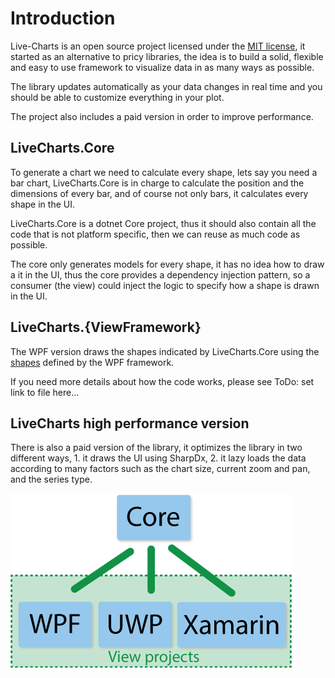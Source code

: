 # Introduction

Live-Charts is an open source project licensed under the [MIT license](https://opensource.org/licenses/MIT), it started as an alternative to pricy libraries, the idea is to build a solid, flexible and easy to use framework to visualize data in as many ways as possible.

The library updates automatically as your data changes in real time and you should be able to customize everything in your plot.

The project also includes a paid version in order to improve performance.

## LiveCharts.Core

To generate a chart we need to calculate every shape, lets say you need a bar chart, LiveCharts.Core is in charge to calculate the position and the dimensions of every bar, and of course not only bars, it calculates every shape in the UI.

LiveCharts.Core is a dotnet Core project, thus it should also contain all the code that is not platform specific, then we can reuse as much code as possible.

The core only generates models for every shape, it has no idea how to draw a it in the UI, thus the core provides a dependency injection pattern, so a consumer (the view) could inject the logic to specify how a shape is drawn in the UI.

## LiveCharts.{ViewFramework}

The WPF version draws the shapes indicated by LiveCharts.Core using the [shapes](https://docs.microsoft.com/en-us/dotnet/framework/wpf/graphics-multimedia/shapes-and-basic-drawing-in-wpf-overview) defined by the WPF framework.

If you need more details about how the code works, please see ToDo: set link to file here...

## LiveCharts high performance version

There is also a paid version of the library, it optimizes the library in two different ways, 1. it draws the UI using SharpDx, 2. it lazy loads the data according to many factors such as the chart size, current zoom and pan, and the series type.

![core-view diagram](../resources/core-view.png)